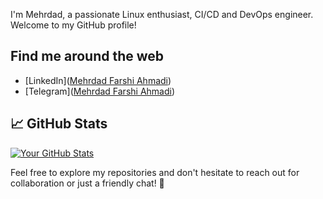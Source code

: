 I'm Mehrdad, a passionate Linux enthusiast, CI/CD and DevOps engineer. Welcome to my GitHub profile!
## Find me around the web
- [LinkedIn]([Mehrdad Farshi Ahmadi](https://www.linkedin.com/in/sina-farshi-ahmadi-278200174/))
- [Telegram]([Mehrdad Farshi Ahmadi](https://t.me/mehrdad_farshi))

## 📈 GitHub Stats
[![Your GitHub Stats](https://github-readme-stats.vercel.app/api?username=Mehrdad-Farshi&show_icons=true&hide_title=true&count_private=true)](https://github.com/Mehrdad-Farshi)

Feel free to explore my repositories and don't hesitate to reach out for collaboration or just a friendly chat! 🌟
